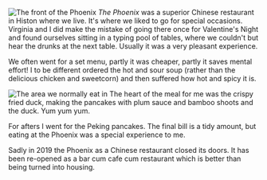 ![The front of the Phoenix](DSCF4816.JPG)
*The Phoenix* was a superior Chinese
restaurant in Histon where we live.  It's where
we liked to go for special occasions.  Virginia and I
did make the mistake of going there once for
Valentine's Night and found ourselves sitting in a
typing pool of tables, where we couldn't but hear
the drunks at the next table.  Usually it was a very pleasant
experience.

We often went for a set menu, partly it was cheaper, partly
it saves mental effort!  I to be different ordered the
hot and sour soup (rather than the delicious chicken
and sweetcorn) and then suffered how hot and spicy it is.

![The area we normally eat in](IMG_2733.JPG)
The heart of the meal for me was the crispy fried duck,
making the pancakes with plum sauce and bamboo shoots
and the duck.  Yum yum yum.

For afters I went for the Peking pancakes.  The final bill
is a tidy amount, but eating at the Phoenix was a special
experience to me.

Sadly in 2019 the Phoenix as a Chinese restaurant closed its
doors. It has been re-opened as a bar cum cafe cum restaurant
which is better than being turned into housing.
